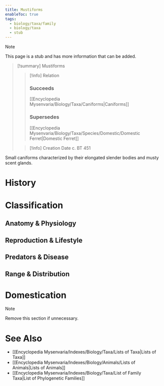 ```yaml
---
title: Mustiforms
enableToc: true
tags:
  - biology/taxa/family
  - biology/taxa
  - stub
---
```


> [!note]
> This page is a stub and has more information that can be added.

> [!summary] Mustiforms
> > [!info] Relation
> > ### Succeeds
> > [[Encyclopedia Mysenvaria/Biology/Taxa/Caniforms|Caniforms]]
> > ### Supersedes
> > [[Encyclopedia Mysenvaria/Biology/Taxa/Species/Domestic/Domestic Ferret|Domestic Ferret]]
>
> > [!info] Creation Date
> > c. BT 451

Small caniforms characterized by their elongated slender bodies and musty scent glands.
# History

# Classification
## Anatomy & Physiology

## Reproduction & Lifestyle

## Predators & Disease

## Range & Distribution

# Domestication

> [!note]
> Remove this section if unnecessary.
# See Also
- [[Encyclopedia Mysenvaria/Indexes/Biology/Taxa/Lists of Taxa|Lists of Taxa]]
- [[Encyclopedia Mysenvaria/Indexes/Biology/Animals/Lists of Animals|Lists of Animals]]
- [[Encyclopedia Mysenvaria/Indexes/Biology/Taxa/List of Family Taxa|List of Phylogenetic Families]]